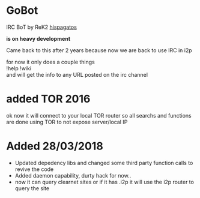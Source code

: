 # GoBot
IRC BoT by ReK2 [hispagatos](https://Hispagatos.org)


**is on heavy development**  

Came back to this after 2 years because now we are back to use IRC in i2p  

for now it only does a couple things  
!help
!wiki <word to search for>  
and will get the info to any URL posted on the irc channel  

# added TOR 2016  
ok now it will connect to your local TOR router so all searchs and functions are done using TOR
to not expose server/local IP
# Added 28/03/2018  
- Updated depedency libs and changed some third party function calls to revive the code
- Added daemon capability, durty hack for now..
- now it can query clearnet sites or if it has .i2p it will use the i2p router to query the site
